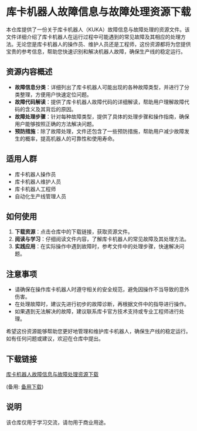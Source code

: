 # 库卡机器人故障信息与故障处理资源下载

本仓库提供了一份关于库卡机器人（KUKA）故障信息与故障处理的资源文件。该文件详细介绍了库卡机器人在运行过程中可能遇到的常见故障及其相应的处理方法。无论您是库卡机器人的操作员、维护人员还是工程师，这份资源都将为您提供宝贵的参考信息，帮助您快速识别和解决机器人故障，确保生产线的稳定运行。

## 资源内容概述

- **故障信息分类**：详细列出了库卡机器人可能出现的各种故障类型，并进行了分类整理，方便用户快速定位问题。
- **故障代码解读**：提供了库卡机器人故障代码的详细解读，帮助用户理解故障代码的含义及其背后的原因。
- **故障处理步骤**：针对每种故障类型，提供了具体的处理步骤和操作指南，确保用户能够按照正确的方法解决问题。
- **预防措施**：除了故障处理，文件还包含了一些预防措施，帮助用户减少故障发生的概率，提高机器人的可靠性和使用寿命。

## 适用人群

- 库卡机器人操作员
- 库卡机器人维护人员
- 库卡机器人工程师
- 自动化生产线管理人员

## 如何使用

1. **下载资源**：点击仓库中的下载链接，获取资源文件。
2. **阅读与学习**：仔细阅读文件内容，了解库卡机器人的常见故障及其处理方法。
3. **实践应用**：在实际操作中遇到故障时，参考文件中的处理步骤，快速解决问题。

## 注意事项

- 请确保在操作库卡机器人时遵守相关的安全规范，避免因操作不当导致的意外伤害。
- 在处理故障时，建议先进行初步的故障诊断，再根据文件中的指导进行操作。
- 如果遇到无法解决的故障，建议联系库卡官方技术支持或专业工程师进行处理。

希望这份资源能够帮助您更好地管理和维护库卡机器人，确保生产线的稳定运行。如有任何问题或建议，欢迎在仓库中提出。

## 下载链接
[库卡机器人故障信息与故障处理资源下载](https://pan.quark.cn/s/0f2a58c85bc1) 

(备用: [备用下载](https://pan.baidu.com/s/1aT5hH-M0Y8_fCFbOxRRxmw?pwd=1234))

## 说明

该仓库仅用于学习交流，请勿用于商业用途。
